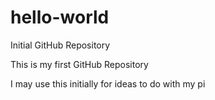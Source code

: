 # hello-world
Initial GitHub Repository

This is my first GitHub Repository

I may use this initially for ideas to do with my pi 
